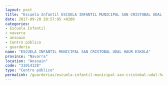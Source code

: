 ```yaml
---
layout: post
title: "Escuela Infantil ESCUELA INFANTIL MUNICIPAL SAN CRISTOBAL UDAL HAUR ESKOLA"
date: 2017-09-20 20:57:05 +0200
categories:
- Escuela Infantil
- navarra
- ansoain
- Centro público
- guarderia
name: "ESCUELA INFANTIL MUNICIPAL SAN CRISTOBAL UDAL HAUR ESKOLA"
province: "Navarra"
location: "Ansoain"
code: "31014128"
type: "Centro público"
permalink: /guarderias/escuela-infantil-municipal-san-cristobal-udal-haur-eskola.html
---
```

